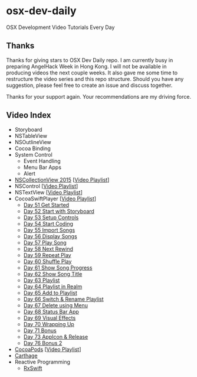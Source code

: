 # osx-dev-daily

OSX Development Video Tutorials Every Day

## Thanks

Thanks for giving stars to OSX Dev Daily repo. I am currently busy in preparing AngelHack Week in Hong Kong. I will not be available in producing videos the next couple weeks. It also gave me some time to restructure the video series and this repo structure. Should you have any suggestion, please feel free to create an issue and discuss together.

Thanks for your support again. Your recommendations are my driving force.

## Video Index

- Storyboard
- NSTableView
- NSOutlineView
- Cocoa Binding
- System Control
  - Event Handling
  - Menu Bar Apps
  - Alert
- [NSCollectionView 2015](https://github.com/harryworld/osx-dev-daily/tree/master/NSCollectionView2015) [[Video Playlist](https://www.youtube.com/playlist?list=PLU03ExiIcAUtLt8ey8QWzWSYF_MtjhRPb)]
- NSControl [[Video Playlist](https://www.youtube.com/playlist?list=PLU03ExiIcAUtfUPJxfACwx68G9lyywtE2)]
- NSTextView [[Video Playlist](https://www.youtube.com/playlist?list=PLU03ExiIcAUujQ4FkUzUweHpwOOPFcVkM)]
- CocoaSwiftPlayer [[Video Playlist](https://www.youtube.com/playlist?list=PLU03ExiIcAUtxYJQvtiQ0Zy11d2ieCuTp)]
  - [Day 51 Get Started](https://github.com/harryworld/CocoaSwiftPlayer/archive/01_get_started.zip)
  - [Day 52 Start with Storyboard](https://github.com/harryworld/CocoaSwiftPlayer/archive/02_start_with_storyboard.zip)
  - [Day 53 Setup Controls](https://github.com/harryworld/CocoaSwiftPlayer/archive/03_setup_controls.zip)
  - [Day 54 Start Coding](https://github.com/harryworld/CocoaSwiftPlayer/archive/04_start_coding.zip)
  - [Day 55 Import Songs](https://github.com/harryworld/CocoaSwiftPlayer/archive/05_import_songs.zip)
  - [Day 56 Display Songs](https://github.com/harryworld/CocoaSwiftPlayer/archive/06_display_songs.zip)
  - [Day 57 Play Song](https://github.com/harryworld/CocoaSwiftPlayer/archive/07_play_song.zip)
  - [Day 58 Next Rewind](https://github.com/harryworld/CocoaSwiftPlayer/archive/08_next_rewind.zip)
  - [Day 59 Repeat Play](https://github.com/harryworld/CocoaSwiftPlayer/archive/09_repeat_play.zip)
  - [Day 60 Shuffle Play](https://github.com/harryworld/CocoaSwiftPlayer/archive/10_shuffle_play.zip)
  - [Day 61 Show Song Progress](https://github.com/harryworld/CocoaSwiftPlayer/archive/11_show_song_progress.zip)
  - [Day 62 Show Song Title](https://github.com/harryworld/CocoaSwiftPlayer/archive/12_show_song_title.zip)
  - [Day 63 Playlist](https://github.com/harryworld/CocoaSwiftPlayer/archive/13_playlist.zip)
  - [Day 64 Playlist in Realm](https://github.com/harryworld/CocoaSwiftPlayer/archive/14_playlist_in_realm.zip)
  - [Day 65 Add to Playlist](https://github.com/harryworld/CocoaSwiftPlayer/archive/15_add_to_playlist.zip)
  - [Day 66 Switch & Rename Playlist](https://github.com/harryworld/CocoaSwiftPlayer/archive/16_switch_rename_playlist.zip)
  - [Day 67 Delete using Menu](https://github.com/harryworld/CocoaSwiftPlayer/archive/17_delete_using_menu.zip)
  - [Day 68 Status Bar App](https://github.com/harryworld/CocoaSwiftPlayer/archive/18_status_bar_app.zip)
  - [Day 69 Visual Effects](https://github.com/harryworld/CocoaSwiftPlayer/archive/19_visual_effects.zip)
  - [Day 70 Wrapping Up](https://github.com/harryworld/CocoaSwiftPlayer/archive/20_wrapping_up.zip)
  - [Day 71 Bonus](https://github.com/harryworld/CocoaSwiftPlayer/archive/21_bonus.zip)
  - [Day 73 AppIcon & Release](https://github.com/harryworld/CocoaSwiftPlayer/archive/22_appicon.zip)
  - [Day 76 Bonus 2](https://github.com/harryworld/CocoaSwiftPlayer/archive/23_bonus_2.zip)
- [CocoaPods](https://github.com/harryworld/HNCalendarView) [[Video Playlist](https://www.youtube.com/playlist?list=PLU03ExiIcAUtLcoFmOvRdxhjtt76I8LWG)]
- [Carthage](https://github.com/harryworld/CarthageDemo)
- Reactive Programming
  - [RxSwift](https://github.com/harryworld/RxSwiftMac)
